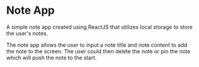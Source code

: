 # Note App

A simple note app created using ReactJS that utilizes local storage to store the user's notes.

The note app allows the user to input a note title and note content to add the note to the screen. The user could then delete the note or pin the note which will push the note to the start.


